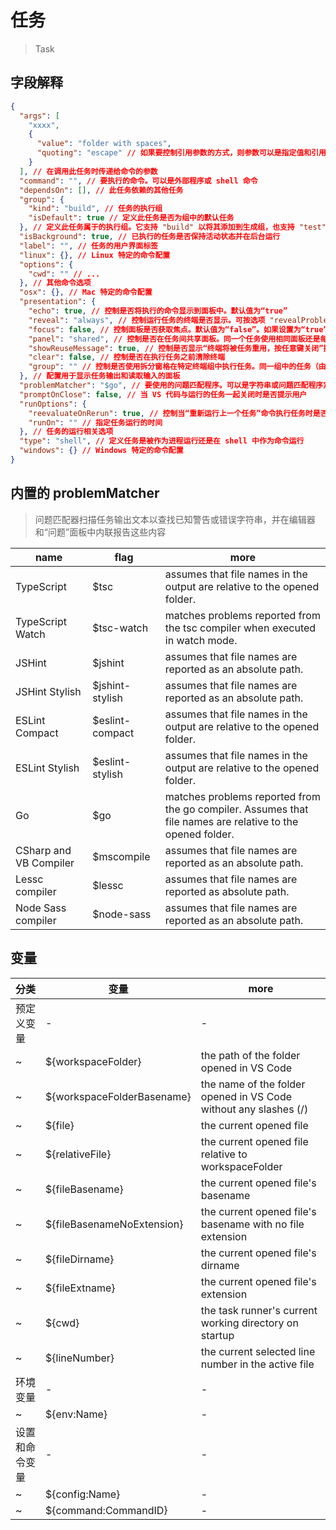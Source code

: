 # 任务

> Task

## 字段解释

```json
{
  "args": [
    "xxxx",
    {
      "value": "folder with spaces",
      "quoting": "escape" // 如果要控制引用参数的方式，则参数可以是指定值和引用样式的文字
    }
  ], // 在调用此任务时传递给命令的参数
  "command": "", // 要执行的命令。可以是外部程序或 shell 命令
  "dependsOn": [], // 此任务依赖的其他任务
  "group": {
    "kind": "build", // 任务的执行组
    "isDefault": true // 定义此任务是否为组中的默认任务
  }, // 定义此任务属于的执行组。它支持 "build" 以将其添加到生成组，也支持 "test" 以将其添加到测试组。
  "isBackground": true, // 已执行的任务是否保持活动状态并在后台运行
  "label": "", // 任务的用户界面标签
  "linux": {}, // Linux 特定的命令配置
  "options": {
    "cwd": "" // ...
  }, // 其他命令选项
  "osx": {}, // Mac 特定的命令配置
  "presentation": {
    "echo": true, // 控制是否将执行的命令显示到面板中。默认值为“true”
    "reveal": "always", // 控制运行任务的终端是否显示。可按选项 "revealProblems" 进行替代。默认设置为“始终”。
    "focus": false, // 控制面板是否获取焦点。默认值为“false”。如果设置为“true”，面板也会显示
    "panel": "shared", // 控制是否在任务间共享面板。同一个任务使用相同面板还是每次运行时新创建一个面板。
    "showReuseMessage": true, // 控制是否显示“终端将被任务重用，按任意键关闭”提示.
    "clear": false, // 控制是否在执行任务之前清除终端
    "group": "" // 控制是否使用拆分窗格在特定终端组中执行任务。同一组中的任务（由字符串值指定）将使用拆分终端来代替新的终端面板
  }, // 配置用于显示任务输出和读取输入的面板
  "problemMatcher": "$go", // 要使用的问题匹配程序。可以是字符串或问题匹配程序定义，或字符串和问题匹配程序数组。
  "promptOnClose": false, // 当 VS 代码与运行的任务一起关闭时是否提示用户
  "runOptions": {
    "reevaluateOnRerun": true, // 控制当“重新运行上一个任务”命令执行任务时是否重新评估变量
    "runOn": "" // 指定任务运行的时间
  }, // 任务的运行相关选项
  "type": "shell", // 定义任务是被作为进程运行还是在 shell 中作为命令运行
  "windows": {} // Windows 特定的命令配置
}
```

## 内置的 problemMatcher

> 问题匹配器扫描任务输出文本以查找已知警告或错误字符串，并在编辑器和“问题”面板中内联报告这些内容

| name                   | flag             | more                                                                                                       |
| ---------------------- | ---------------- | ---------------------------------------------------------------------------------------------------------- |
| TypeScript             | \$tsc            | assumes that file names in the output are relative to the opened folder.                                   |
| TypeScript Watch       | \$tsc-watch      | matches problems reported from the tsc compiler when executed in watch mode.                               |
| JSHint                 | \$jshint         | assumes that file names are reported as an absolute path.                                                  |
| JSHint Stylish         | \$jshint-stylish | assumes that file names are reported as an absolute path.                                                  |
| ESLint Compact         | \$eslint-compact | assumes that file names in the output are relative to the opened folder.                                   |
| ESLint Stylish         | \$eslint-stylish | assumes that file names in the output are relative to the opened folder.                                   |
| Go                     | \$go             | matches problems reported from the go compiler. Assumes that file names are relative to the opened folder. |
| CSharp and VB Compiler | \$mscompile      | assumes that file names are reported as an absolute path.                                                  |
| Lessc compiler         | \$lessc          | assumes that file names are reported as absolute path.                                                     |
| Node Sass compiler     | \$node-sass      | assumes that file names are reported as an absolute path.                                                  |

## 变量

| 分类           | 变量                        | more                                                             |
| -------------- | --------------------------- | ---------------------------------------------------------------- |
| 预定义变量     | -                           | -                                                                |
| ~              | \${workspaceFolder}         | the path of the folder opened in VS Code                         |
| ~              | \${workspaceFolderBasename} | the name of the folder opened in VS Code without any slashes (/) |
| ~              | \${file}                    | the current opened file                                          |
| ~              | \${relativeFile}            | the current opened file relative to workspaceFolder              |
| ~              | \${fileBasename}            | the current opened file's basename                               |
| ~              | \${fileBasenameNoExtension} | the current opened file's basename with no file extension        |
| ~              | \${fileDirname}             | the current opened file's dirname                                |
| ~              | \${fileExtname}             | the current opened file's extension                              |
| ~              | \${cwd}                     | the task runner's current working directory on startup           |
| ~              | \${lineNumber}              | the current selected line number in the active file              |
| 环境变量       | -                           | -                                                                |
| ~              | \${env:Name}                | -                                                                |
| 设置和命令变量 | -                           | -                                                                |
| ~              | \${config:Name}             | -                                                                |
| ~              | \${command:CommandID}       | -                                                                |
